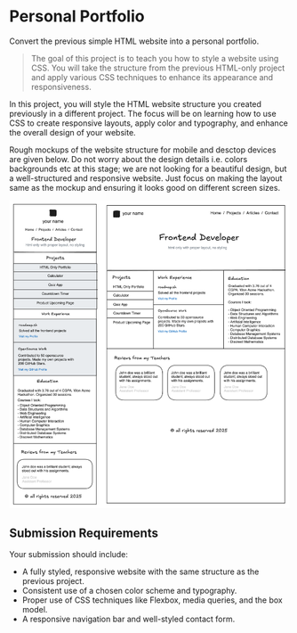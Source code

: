 # Personal Portfolio
Convert the previous simple HTML website into a personal portfolio.

> The goal of this project is to teach you how to style a website using CSS. You will take the structure from the previous HTML-only project and apply various CSS techniques to enhance its appearance and responsiveness.

In this project, you will style the HTML website structure you created previously in a different project. The focus will be on learning how to use CSS to create responsive layouts, apply color and typography, and enhance the overall design of your website.

Rough mockups of the website structure for mobile and desctop devices are given below. Do not worry about the design details i.e. colors backgrounds etc at this stage; we are not looking for a beautiful design, but a well-structured and responsive website. Just focus on making the layout same as the mockup and ensuring it looks good on different screen sizes.

![Example of a portfolio](img/portfolio-template-example.webp)

## Submission Requirements

Your submission should include:

+ A fully styled, responsive website with the same structure as the previous project.
+ Consistent use of a chosen color scheme and typography.
+ Proper use of CSS techniques like Flexbox, media queries, and the box model.
+ A responsive navigation bar and well-styled contact form.